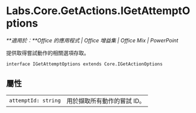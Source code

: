 
# Labs.Core.GetActions.IGetAttemptOptions

 _**適用於︰**Office 的應用程式 | Office 增益集 | Office Mix | PowerPoint_

提供取得嘗試動作的相關選項存取。

```
interface IGetAttemptOptions extends Core.IGetActionOptions
```


## 屬性


|||
|:-----|:-----|
| `attemptId: string`|用於擷取所有動作的嘗試 ID。|
